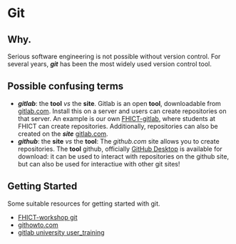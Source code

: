 # Git

## Why.
Serious software engineering is not possible without version control. For several years, ***git*** has been the most widely used version control tool.

## Possible confusing terms

+ ***gitlab***: the **tool** *vs* the **site**. Gitlab is an open **tool**, downloadable from [gitlab.com](https://gitlab.com). Install this on a server and users can create repositories on that server. An example is our own [FHICT-gitlab](https://git.fhict.nl), where students at FHICT can create repositories. Additionally, repositories can also be created on the ***site*** [gitlab.com](https://gitlab.com/explore).
+ ***github***: the **site** *vs* the **tool**: The *github.com* site allows you to create repositories.  The **tool** github, officially [GitHub Desktop](https://desktop.github.com/) is available for download: it can be used to interact with repositories on the github site, but can also be used for interactiue with other git sites!


## Getting Started

Some suitable resources for getting started with git.
+ [FHICT-workshop git](git-ws-fhict)
+ [githowto.com](https://githowto.com/)
+ [gitlab university user_training](https://docs.gitlab.com/ee/university/training/user_training.html)
